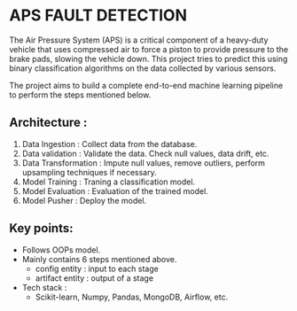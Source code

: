 # APS FAULT DETECTION

The Air Pressure System (APS) is a critical component of a heavy-duty vehicle that uses compressed air to force a piston to provide pressure to the brake pads, slowing the vehicle down.  This project tries to predict this using binary classification algorithms on the data collected by various sensors.

The project aims to build a complete end-to-end machine learning pipeline to perform the steps mentioned below.

## Architecture :
1. Data Ingestion : Collect data from the database.
2. Data validation : Validate the data. Check null values, data drift, etc.
3. Data Transformation : Impute null values, remove outliers, perform upsampling techniques if necessary.
4. Model Training : Traning a classification model.
5. Model Evaluation : Evaluation of the trained model.
6. Model Pusher : Deploy the model. 


## Key points:
- Follows OOPs model.
- Mainly contains 6 steps mentioned above. 
    - config entity : input to each stage
    - artifact entity : output of a stage
- Tech stack :
    - Scikit-learn, Numpy, Pandas, MongoDB, Airflow, etc.
